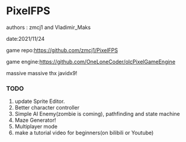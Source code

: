 # PixelFPS

authors : zmcj1 and Vladimir_Maks

date:2021/11/24

game repo:https://github.com/zmcj1/PixelFPS

game engine:https://github.com/OneLoneCoder/olcPixelGameEngine

massive massive thx javidx9!

### TODO

1. update Sprite Editor.
1. Better character controller
1. Simple AI Enemy(zombie is coming), pathfinding and state machine
1. Maze Generator!
1. Multiplayer mode
1. make a tutorial video for beginners(on bilibili or Youtube)
